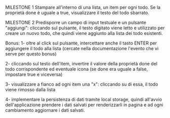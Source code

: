 MILESTONE 1
Stampare all'interno di una lista, un item per ogni todo.
Se la proprietà done è uguale a true, visualizzare il testo del todo sbarrato.

MILESTONE 2
Predisporre un campo di input testuale e un pulsante "aggiungi": cliccando sul pulsante, il testo digitato viene letto e utilizzato per creare un nuovo todo, che quindi viene aggiunto alla lista dei todo esistenti.

Bonus:
1- oltre al click sul pulsante, intercettare anche il tasto ENTER per aggiungere il todo alla lista (cercate nella documentazione l'evento che vi serve per questo bonus)

2- cliccando sul testo dell'item, invertire il valore della proprietà done del todo corrispondente ed eventuale icona (se done era uguale a false, impostare true e viceversa)

3- visualizzare a fianco ad ogni item una "x": cliccando su di essa, il todo viene rimosso dalla lista

4- implementare la persistenza di dati tramite local storage, quindi all'avvio dell'applicazione prendere i dati salvati per renderizzarli in pagina e ad ogni cambiamento aggiornare i dati salvati.